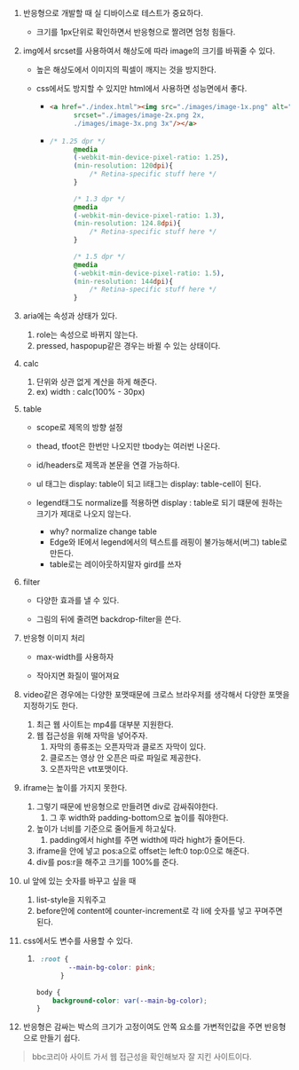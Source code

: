 1. 반응형으로 개발할 때 실 디바이스로 테스트가 중요하다.

   * 크기를 1px단위로 확인하면서 반응형으로 짤려면 엄청 힘들다.

2. img에서 srcset를 사용하여서 해상도에 따라 image의 크기를 바꿔줄 수 있다.

   * 높은 해상도에서 이미지의 픽셀이 깨지는 것을 방지한다.

   * css에서도 방지할 수 있지만 html에서 사용하면 성능면에서 좋다.

     * ```html
       <a href="./index.html"><img src="./images/image-1x.png" alt="웹카페"
             srcset="./images/image-2x.png 2x,
             ./images/image-3x.png 3x"/></a>
       ```

     * ```css
       /* 1.25 dpr */
             @media 
             (-webkit-min-device-pixel-ratio: 1.25), 
             (min-resolution: 120dpi){ 
                 /* Retina-specific stuff here */
             }
             
             /* 1.3 dpr */
             @media 
             (-webkit-min-device-pixel-ratio: 1.3), 
             (min-resolution: 124.8dpi){ 
                 /* Retina-specific stuff here */
             }
             
             /* 1.5 dpr */
             @media 
             (-webkit-min-device-pixel-ratio: 1.5), 
             (min-resolution: 144dpi){ 
                 /* Retina-specific stuff here */
             }
       ```

3. aria에는 속성과 상태가 있다.

   1. role는 속성으로 바뀌지 않는다.
   2. pressed, haspopup같은 경우는 바뀔 수 있는 상태이다.

4. calc

   1. 단위와 상관 없게 계산을 하게 해준다.
   2. ex) width : calc(100% - 30px)

5. table

   * scope로 제목의 방향 설정

   *  thead, tfoot은 한번만 나오지만 tbody는 여러번 나온다.

   - id/headers로 제목과 본문을 연결 가능하다.

   * ul 태그는 display: table이 되고 li태그는 display: table-cell이 된다.

   * legend태그도 normalize를 적용하면 display : table로 되기 떄문에 원하는 크기가 제대로 나오지 않는다.
     * why? normalize change table
     * Edge와 IE에서 legend에서의 텍스트를 래핑이 불가능해서(버그) table로 만든다.
     * table로는 레이아웃하지말자 gird를 쓰자

6. filter

   * 다양한 효과를 낼 수 있다.

   * 그림의 뒤에 줄려면 backdrop-filter을 쓴다.

7. 반응형 이미지 처리

   * max-width를 사용하자

   * 작아지면 화질이 떨어져요

8. video같은 경우에는 다양한 포맷때문에 크로스 브라우저를 생각해서 다양한 포맷을 지정하기도 한다.

   1. 최근 웹 사이트는 mp4를 대부분 지원한다.
   2. 웹 접근성을 위해 자막을 넣어주자.
      1. 자막의 종류조는 오픈자막과 클로즈 자막이 있다.
      2. 클로즈는 영상 안 오픈은 따로 파일로 제공한다.
      3. 오픈자막은 vtt포맷이다.

9. iframe는 높이를 가지지 못한다.

   1. 그렇기 때문에 반응형으로 만들려면 div로 감싸줘야한다.
      1. 그 후 width와 padding-bottom으로 높이를 줘야한다.
   2. 높이가 너비를 기준으로 줄어들게 하고싶다.
      1. padding에서 hight를 주면 width에 따라 hight가 줄어든다.
   3. iframe을 안에 넣고 pos:a으로 offset는 left:0 top:0으로 해준다.
   4. div를 pos:r을 해주고 크기를 100%를 준다.

10. ul 앞에 있는 숫자를 바꾸고 싶을 때 

    1. list-style을 지워주고
    2. before안에 content에 counter-increment로 각 li에 숫자를 넣고 꾸며주면 된다.

11. css에서도 변수를 사용할 수 있다.

    1. ```css
        :root {
               --main-bg-color: pink;
             }
             
       body {
           background-color: var(--main-bg-color);
       }
       ```

12.  반응형은 감싸는 박스의 크기가 고정이여도 안쪽 요소를 가변적인값을 주면 반응형으로 만들기 쉽다.

> bbc코리아 사이트 가서 웹 접근성을 확인해보자 잘 지킨 사이트이다.